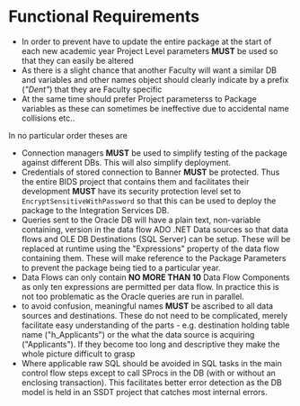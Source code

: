 # Functional Requirements

- In order to prevent have to update the entire package at the start of each new academic year
Project Level parameters **MUST** be used so that they can easily be altered
- As there is a slight chance that another Faculty will want a similar DB and variables and other
names object should clearly indicate by a prefix (*"Dent"*) that they are Faculty specific
- At the same time should prefer Project parameterss to Package variables as these can sometimes
 be ineffective due to accidental name collisions etc..

In no particular order theses are
- Connection managers **MUST** be used to simplify testing of the package against different DBs.
This will also simplify deployment.
- Credentials of stored connection to Banner **MUST** be protected. Thus the entire BIDS project
that contains them and facilitates their development **MUST** have its security protection level
set to `EncryptSensitiveWithPassword` so that this can be used to deploy the package to the
Integration Services DB.
- Queries sent to the Oracle DB will have a plain text, non-variable containing, version in the data
flow ADO .NET Data sources so that data flows and OLE DB Destinations (SQL Server) can be
setup. These will be replaced at runtime using the "Expressions" property of the data flow
containing them. These will make reference to the Package Parameters to prevent the package
being tied to a particular year.
- Data Flows can only contain **NO MORE THAN 10** Data Flow Components as only ten expressions
are permitted per data flow. In practice this is not too problematic as the Oracle queries are run in
parallel.
- to avoid confusion, meaningful names **MUST** be ascribed to all data sources and destinations. These
do not need to be complicated, merely facilitate easy understanding of the parts - e.g. destination
holding table name ("h_Applicants") or the what the data source is acquiring ("Applicants").
If they become too long and descriptive they make the whole picture difficult to grasp
- Where applicable raw SQL should be avoided in SQL tasks in the main control flow steps except to
call SProcs in the DB (with or without an enclosing transaction). This facilitates better error detection
as the DB model is held in an SSDT project that catches most internal errors.